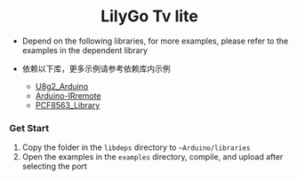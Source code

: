 <h1 align = "center">LilyGo Tv lite</h1>


* Depend on the following libraries, for more examples, please refer to the examples in the dependent library
*  依赖以下库，更多示例请参考依赖库内示例

   - [U8g2_Arduino](https://github.com/olikraus/U8g2_Arduino)
   - [Arduino-IRremote](https://github.com/lewisxhe/Arduino-IRremote)
   - [PCF8563_Library](https://github.com/lewisxhe/PCF8563_Library)

### Get Start
1. Copy the folder in the `libdeps` directory to `~Arduino/libraries`
2. Open the examples in the `examples` directory, compile, and upload after selecting the port